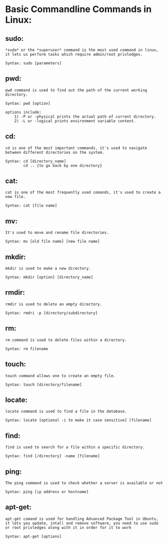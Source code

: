 # Basic Commandline Commands in Linux:

## sudo:
    *sudo* or the *superuser* command is the most used command in linux, it lets us perform tasks which require admin/root privledges. 

    Syntax: sudo [parameters]
## pwd:
    pwd command is used to find out the path of the current working directory.
    
    Syntax: pwd [option]

    options include:
        1) -P or -physical prints the actual path of current directory.
        2) -L or -logical prints environment variable content.
## cd:
    cd is one of the most important commands, it's used to navigate between different directories on the system.

    Syntax: cd [directory_name]
            cd .. {to go back by one directory}
## cat:
    cat is one of the most frequently used comands, it's used to create a new file.

    Syntax: cat [file name]
## mv:
    It's used to move and rename file directories.

    Syntax: mv [old file name] [new file name]
## mkdir:
    mkdir is used to make a new directory.

    Syntax: mkdir [option] [directory_name]
## rmdir: 
    rmdir is used to delete an empty directory.

    Syntax: rmdri -p [directory/subdirectory]
## rm:
    rm command is used to delete files within a directory.

    Syntax: rm filename
## touch:
    touch command allows one to create an empty file.

    Syntax: touch [directory/filename]
## locate:
    locate command is used to find a file in the database.

    Syntax: locate [optional -i to make it case sensitive] [filename]
## find:
    find is used to search for a file within a specific directory.

    Syntax: find [/directory] -name [filename]
## ping:
    The ping command is used to check whether a server is available or not

    Syntax: ping [ip address or hostname]
## apt-get:
    apt-get comand is used for handling Advanced Package Tool in Ubuntu, it lets you update, intall and remove software, you need to use sudo or root privledges along with it in order for it to work 

    Syntax: apt-get [options]
